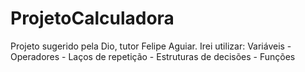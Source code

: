 # ProjetoCalculadora
Projeto sugerido pela Dio, tutor Felipe Aguiar. Irei utilizar: Variáveis - Operadores - Laços de repetição - Estruturas de decisões - Funções
